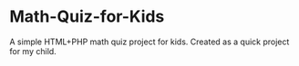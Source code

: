 # Math-Quiz-for-Kids
A simple HTML+PHP math quiz project for kids. Created as a quick project for my child.
